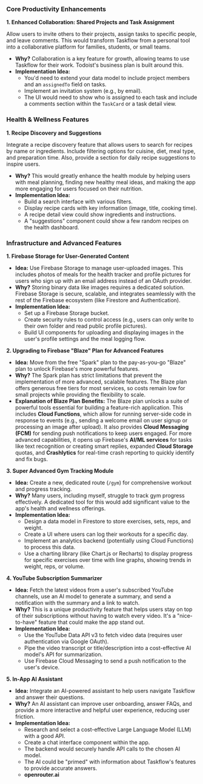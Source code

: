 ### Core Productivity Enhancements

**1. Enhanced Collaboration: Shared Projects and Task Assignment**

Allow users to invite others to their projects, assign tasks to specific people, and leave comments. This would transform Taskflow from a personal tool into a collaborative platform for families, students, or small teams.

- **Why?** Collaboration is a key feature for growth, allowing teams to use Taskflow for their work. Todoist's business plan is built around this.
- **Implementation Idea:**
  - You'd need to extend your data model to include project members and an `assignedTo` field on tasks.
  - Implement an invitation system (e.g., by email).
  - The UI would need to show who is assigned to each task and include a comments section within the `TaskCard` or a task detail view.

### Health & Wellness Features

**1. Recipe Discovery and Suggestions**

Integrate a recipe discovery feature that allows users to search for recipes by name or ingredients. Include filtering options for cuisine, diet, meal type, and preparation time. Also, provide a section for daily recipe suggestions to inspire users.

- **Why?** This would greatly enhance the health module by helping users with meal planning, finding new healthy meal ideas, and making the app more engaging for users focused on their nutrition.
- **Implementation Idea:**
  - Build a search interface with various filters.
  - Display recipe cards with key information (image, title, cooking time).
  - A recipe detail view could show ingredients and instructions.
  - A "suggestions" component could show a few random recipes on the health dashboard.

### Infrastructure and Advanced Features

**1. Firebase Storage for User-Generated Content**

- **Idea:** Use Firebase Storage to manage user-uploaded images. This includes photos of meals for the health tracker and profile pictures for users who sign up with an email address instead of an OAuth provider.
- **Why?** Storing binary data like images requires a dedicated solution. Firebase Storage is secure, scalable, and integrates seamlessly with the rest of the Firebase ecosystem (like Firestore and Authentication).
- **Implementation Idea:**
  - Set up a Firebase Storage bucket.
  - Create security rules to control access (e.g., users can only write to their own folder and read public profile pictures).
  - Build UI components for uploading and displaying images in the user's profile settings and the meal logging flow.

**2. Upgrading to Firebase "Blaze" Plan for Advanced Features**

- **Idea:** Move from the free "Spark" plan to the pay-as-you-go "Blaze" plan to unlock Firebase's more powerful features.
- **Why?** The Spark plan has strict limitations that prevent the implementation of more advanced, scalable features. The Blaze plan offers generous free tiers for most services, so costs remain low for small projects while providing the flexibility to scale.
- **Explanation of Blaze Plan Benefits:**
  The Blaze plan unlocks a suite of powerful tools essential for building a feature-rich application. This includes **Cloud Functions**, which allow for running server-side code in response to events (e.g., sending a welcome email on user signup or processing an image after upload). It also provides **Cloud Messaging (FCM)** for sending push notifications to keep users engaged. For more advanced capabilities, it opens up Firebase's **AI/ML services** for tasks like text recognition or creating smart replies, expanded **Cloud Storage** quotas, and **Crashlytics** for real-time crash reporting to quickly identify and fix bugs.

**3. Super Advanced Gym Tracking Module**

- **Idea:** Create a new, dedicated route (`/gym`) for comprehensive workout and progress tracking.
- **Why?** Many users, including myself, struggle to track gym progress effectively. A dedicated tool for this would add significant value to the app's health and wellness offerings.
- **Implementation Idea:**
  - Design a data model in Firestore to store exercises, sets, reps, and weight.
  - Create a UI where users can log their workouts for a specific day.
  - Implement an analytics backend (potentially using Cloud Functions) to process this data.
  - Use a charting library (like Chart.js or Recharts) to display progress for specific exercises over time with line graphs, showing trends in weight, reps, or volume.

**4. YouTube Subscription Summarizer**

- **Idea:** Fetch the latest videos from a user's subscribed YouTube channels, use an AI model to generate a summary, and send a notification with the summary and a link to watch.
- **Why?** This is a unique productivity feature that helps users stay on top of their subscriptions without having to watch every video. It's a "nice-to-have" feature that could make the app stand out.
- **Implementation Idea:**
  - Use the YouTube Data API v3 to fetch video data (requires user authentication via Google OAuth).
  - Pipe the video transcript or title/description into a cost-effective AI model's API for summarization.
  - Use Firebase Cloud Messaging to send a push notification to the user's device.

**5. In-App AI Assistant**

- **Idea:** Integrate an AI-powered assistant to help users navigate Taskflow and answer their questions.
- **Why?** An AI assistant can improve user onboarding, answer FAQs, and provide a more interactive and helpful user experience, reducing user friction.
- **Implementation Idea:**
  - Research and select a cost-effective Large Language Model (LLM) with a good API.
  - Create a chat interface component within the app.
  - The backend would securely handle API calls to the chosen AI model.
  - The AI could be "primed" with information about Taskflow's features to provide accurate answers.
  - **openrouter.ai**

